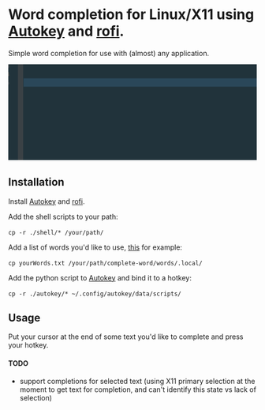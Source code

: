 # Word completion for Linux/X11 using [Autokey](https://github.com/autokey/autokey) and [rofi](https://github.com/davatorium/rofi).

Simple word completion for use with (almost) any application.

![Alt Text](https://github.com/tom-power/complete-word-autokey-rofi/blob/master/assets/demo.gif)

## Installation

Install [Autokey](https://github.com/autokey/autokey) and [rofi](https://github.com/davatorium/rofi).

Add the shell scripts to your path:

`cp -r ./shell/* /your/path/`

Add a list of words you'd like to use, [this](https://github.com/first20hours/google-10000-english/blob/master/google-10000-english.txt) for example:

`cp yourWords.txt /your/path/complete-word/words/.local/`

Add the python script to [Autokey](https://github.com/autokey/autokey) and bind it to a hotkey:

`cp -r ./autokey/* ~/.config/autokey/data/scripts/`

## Usage

Put your cursor at the end of some text you'd like to complete and press your hotkey.

#### TODO

- support completions for selected text (using X11 primary selection at the moment to get text for completion, and can't identify this state vs lack of selection)


